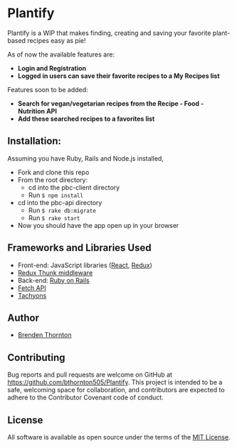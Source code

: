 # Plantify

Plantify is a WIP that makes finding, creating and saving your favorite plant-based recipes easy as pie!

As of now the available features are:

- **Login and Registration**
- **Logged in users can save their favorite recipes to a My Recipes list**

Features soon to be added:

- **Search for vegan/vegetarian recipes from the Recipe - Food - Nutrition API**
- **Add these searched recipes to a favorites list**

## Installation:

Assuming you have Ruby, Rails and Node.js installed,

- Fork and clone this repo
- From the root directory:
  - cd into the pbc-client directory
  - Run `$ npm install`
- cd into the pbc-api directory
  - Run `$ rake db:migrate`
  - Run `$ rake start`
- Now you should have the app open up in your browser

## Frameworks and Libraries Used

- Front-end: JavaScript libraries ([React](https://reactjs.org/), [Redux](https://redux.js.org/))
- [Redux Thunk middleware](https://github.com/reduxjs/redux-thunk)
- Back-end: [Ruby on Rails](https://github.com/rails/rails)
- [Fetch API](https://developer.mozilla.org/en-US/docs/Web/API/Fetch_API)
- [Tachyons](http://tachyons.io/)

## Author

- [Brenden Thornton](https://github.com/bthornton505)

## Contributing

Bug reports and pull requests are welcome on GitHub at https://github.com/bthornton505/Plantify. This project is intended to be a safe, welcoming space for collaboration, and contributors are expected to adhere to the Contributor Covenant code of conduct.

## License

All software is available as open source under the terms of the [MIT License](https://github.com/bthornton505/Plantify/blob/master/LICENSE).
